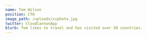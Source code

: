```yaml
---
name: Tom Wilson
position: CTO
image_path: /uploads/cvphoto.jpg
twitter: CloudCannonApp
blurb: Tom likes to travel and has visited over 50 countries.
---
```

